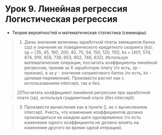 # Урок 9. Линейная регрессия Логистическая регрессия                     
                         
* Теория вероятностей и математическая статистика (семинары)                     
               
> 1) Даны значения величины заработной платы заемщиков банка (zp) и значения их поведенческого кредитного скоринга (ks): zp = [35, 45, 190, 200, 40, 70, 54, 150, 120, 110], ks = [401, 574, 874, 919, 459, 739, 653, 902, 746, 832]. Используя математические операции, посчитать коэффициенты линейной регрессии, приняв за X заработную плату (то есть, zp - признак), а за y - значения скорингового балла (то есть, ks - целевая переменная). Произвести расчет как с использованием intercept, так и без.     
                                    
> 2)Посчитать коэффициент линейной регрессии при заработной плате (zp), используя градиентный спуск (без intercept).                                                
                                 
> 3) Произвести вычисления как в пункте 2, но с вычислением intercept. Учесть, что изменение коэффициентов должно производиться
на каждом шаге одновременно (то есть изменение одного коэффициента не должно влиять на изменение другого во время одной итерации).                          
